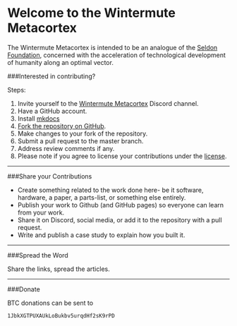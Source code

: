 # Welcome to the Wintermute Metacortex

The Wintermute Metacortex is intended to be an analogue of the [Seldon Foundation](https://en.wikipedia.org/wiki/Hari_Seldon#Foundation), concerned with the acceleration of technological development of humanity along an optimal vector.

###Interested in contributing?

Steps:

1. Invite yourself to the [Wintermute Metacortex](https://discord.gg/Y9Ybt4t) Discord channel.
2. Have a GitHub account.
3. Install [mkdocs](http://www.mkdocs.org)
4. [Fork the repository on GitHub](https://github.com/chenrezik/wintermute).
5. Make changes to your fork of the repository.
6. Submit a pull request to the master branch.
7. Address review comments if any.
8. Please note if you agree to license your contributions under the [license](about/license.md).

-----

###Share your Contributions

- Create something related to the work done here- be it software, hardware, a paper, a parts-list, or something else entirely.
- Publish your work to Github (and GitHub pages) so everyone can learn from your work.
- Share it on Discord, social media, or add it to the repository with a pull request.
- Write and publish a case study to explain how you built it.

-----

###Spread the Word

Share the links, spread the articles.

-----

###Donate

BTC donations can be sent to

```
1JbkXGTPUXAUkLoBukbv5urqdHf2sK9rPD
```

